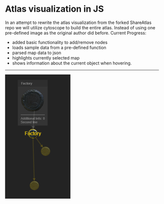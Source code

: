 # Atlas visualization in JS
In an attempt to rewrite the atlas visualization from the forked ShareAtlas repo we will utilize cytoscope to build the entire atlas. Instead of using one pre-defined image as the original author did before.
Current Progress:
- added basic functionality to add/remove nodes
- loads sample data from a pre-defined function
- parsed map data to json
- highlights currently selected map
- shows information about the current object when hovering.

---
![current progress visualized. Displays hl of a map and maps after the selected one.](img/progress.PNG)